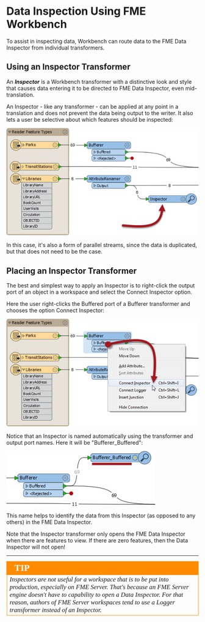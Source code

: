 # Data Inspection Using FME Workbench #
To assist in inspecting data, Workbench can route data to the FME Data Inspector from individual transformers.


## Using an Inspector Transformer ##
An ***Inspector*** is a Workbench transformer with a distinctive look and style that causes data entering it to be directed to FME Data Inspector, even mid-translation.

An Inspector - like any transformer - can be applied at any point in a translation and does not prevent the data being output to the writer. It also lets a user be selective about which features should be inspected:

![](./Images/Img2.035.InspectorTransformer.png)

In this case, it's also a form of parallel streams, since the data is duplicated, but that does not need to be the case.


## Placing an Inspector Transformer ##
The best and simplest way to apply an Inspector is to right-click the output port of an object in a workspace and select the Connect Inspector option.

Here the user right-clicks the Buffered port of a Bufferer transformer and chooses the option Connect Inspector:

![](./Images/Img2.036.RightClickAddInspector.png)

Notice that an Inspector is named automatically using the transformer and output port names. Here it will be "Bufferer_Buffered":

![](./Images/Img2.036b.RightClickAddedInspector.png)

This name helps to identify the data from this Inspector (as opposed to any others) in the FME Data Inspector.

Note that the Inspector transformer only opens the FME Data Inspector when there are features to view. If there are zero features, then the Data Inspector will not open!

---

<!--Tip Section-->

<table style="border-spacing: 0px">
<tr>
<td style="vertical-align:middle;background-color:darkorange;border: 2px solid darkorange">
<i class="fa fa-info-circle fa-lg fa-pull-left fa-fw" style="color:white;padding-right: 12px;vertical-align:text-top"></i>
<span style="color:white;font-size:x-large;font-weight: bold;font-family:serif">TIP</span>
</td>
</tr>

<tr>
<td style="border: 1px solid darkorange">
<span style="font-family:serif; font-style:italic; font-size:larger">
Inspectors are not useful for a workspace that is to be put into production, especially on FME Server. That's because an FME Server engine doesn't have to capability to open a Data Inspector. For that reason, authors of FME Server workspaces tend to use a Logger transformer instead of an Inspector.
</span>
</td>
</tr>
</table>
